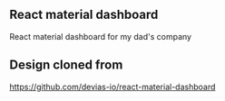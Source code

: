 ## React material dashboard
React material dashboard for my dad's company

## Design cloned from
https://github.com/devias-io/react-material-dashboard
